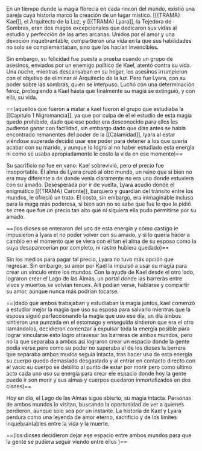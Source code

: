 En un tiempo donde la magia florecía en cada rincón del mundo, existió una pareja cuya historia marcó la creación de un lugar místico. [[{TRAMA} Kael]], el Arquitecto de la Luz, y [[{TRAMA} Lyara]], la Tejedora de Sombras, eran dos magos excepcionales que dedicaron sus vidas al estudio y perfección de las artes arcanas. Unidos por el amor y una devoción inquebrantable, compartieron una vida en la que sus habilidades no solo se complementaban, sino que los hacían invencibles.

Sin embargo, su felicidad fue puesta a prueba cuando un grupo de asesinos, enviados por un enemigo político de Kael, atentó contra su vida. Una noche, mientras descansaban en su hogar, los asesinos irrumpieron con el objetivo de eliminar al Arquitecto de la luz. Pero fue Lyara, con su poder sobre las sombras, quien se interpuso. Luchó con una determinación feroz, protegiendo a Kael hasta que finalmente su magia se extinguió, y con ella, su vida.

==(aquellos que fueron a matar a kael fueron el grupo que estudiaba la [[Capitulo 1 Nigromancia]], ya que por culpa de el el estudio de esta magia quedo prohibido, dado que ese poder era desconocido para ellos les pudieron ganar con facilidad, sin embargo dado que días antes se había encontrado remanentes del poder de la [[Calamidad]], lyara al estar viéndose superada decidió usar ese poder para detener a los que quería acabar con su marido, y aunque lo logro al no haber estudiado esta energía ni como se usaba apropiadamente le costo la vida en ese momento)==

Su sacrificio no fue en vano: Kael sobrevivió, pero el precio fue insoportable. El alma de Lyara cruzó al otro mundo, un reino que si bien no era muy diferente a de donde venía claramente no era uno donde estuviera con su amado. Desesperada por ir de vuelta, Lyara acudió donde el enigmático [[{TRAMA} Caronte]], barquero y guardián del tránsito entre los mundos, le ofreció un trato. El costo, sin embargo, era inimaginable incluso para la maga más poderosa, si bien aún no se sabe que fue lo que le pidió se cree que fue un precio tan alto que ni siquiera ella pudo permitirse por su amado.

==(los dioses se enteraron del uso de esta energía y cómo castigo le impusieron a lyara el no poder volver con su amado, y si lo quería hacer a cambio en el momento que se viera con el tan el alma de su esposo como la suya desaparecerían por completo, ni rastro hubiera quedado)==

Sin los medios para pagar tal precio, Lyara no tuvo más opción que regresar. Sin embargo, su amor por Kael la impulsó a usar su magia para crear un vínculo entre los mundos. Con la ayuda de Kael desde el otro lado, lograron crear el Lago de las Almas, un portal donde las barreras entre vivos y muertos se volvían tenues. Allí podían verse, hablarse y compartir su amor, aunque nunca más podrían tocarse.

==(dado que ambos trabajaban y estudiaban la magia juntos, kael comenzó a estudiar mejor la magia que uso su esposa para salvarlo mientras que la esposa siguió perfeccionando la magia que uso ese día, un día ambos sintieron una punzada en el estomago y enseguida sintieron que era el otro llamándolos, decidieron comenzar a expulsar toda la energía posible para lograr vincularse esto logro atravesar las barreras de ambos mundos, pero no la que separaba a ambos así lograron crear un espacio donde la gente podía verse pero como su poder no superaba el de los dioses la berrera que separaba ambos mudos seguía intacta, tras hacer uso de esta energía su cuerpo quedo demasiado desgastado y al entrar en contacto directo con el vacío su cuerpo se debilito al punto de estar por morir pero como ultimo acto cada uno uso su energía para crear ele espacio donde hoy la gente puede ir son morir y sus almas y cuerpos quedaron inmortalizados en dos cisnes)==

Hoy en día, el Lago de las Almas sigue abierto, su magia intacta. Personas de ambos mundos lo visitan, buscando la oportunidad de ver a quienes perdieron, aunque solo sea por un instante. La historia de Kael y Lyara perdura como una leyenda de amor eterno, sacrificio y de los límites inquebrantables entre la vida y la muerte.

==(los dioses decidieron dejar ese espacio entre ambos mundos para que la gente se pudiera seguir viendo entre ellos )==